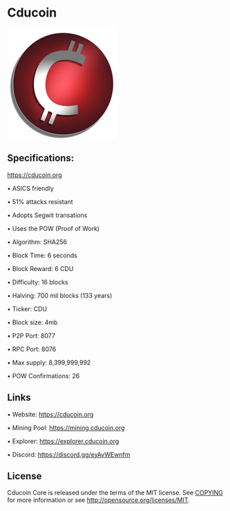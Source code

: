 ﻿Cducoin 
========
![](imgs/cducoin_official256.png)


Specifications:
----------------------

https://cducoin.org

• ASICS friendly

• 51% attacks resistant

• Adopts Segwit transations

• Uses the POW (Proof of Work)

• Algorithm:        SHA256

• Block Time:       6 seconds

• Block Reward:     6 CDU

• Difficulty:       16 blocks

• Halving:          700 mil blocks (133 years)

• Ticker:           CDU

• Block size:       4mb

• P2P Port:         8077

• RPC Port:         8076

• Max supply:       8,399,999,992

• POW Confirmations:   26



Links
----------------

• Website: https://cducoin.org

• Mining Pool: https://mining.cducoin.org

• Explorer: https://explorer.cducoin.org

• Discord: https://discord.gg/eyAvWEwnfm





License
-------

Cducoin Core is released under the terms of the MIT license. See [COPYING](COPYING) for more
information or see http://opensource.org/licenses/MIT.

